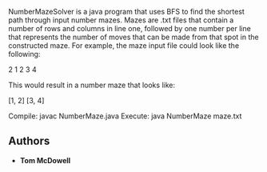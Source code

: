 NumberMazeSolver is a java program that uses BFS to find the shortest path through input number mazes. Mazes are .txt files that contain a number of rows and columns in line one, followed by one number per line that represents the number of moves that can be made from that spot in the constructed maze. For example, the maze input file could look like the following:

2
1
2
3
4

This would result in a number maze that looks like:

 [1, 2]
 [3, 4]

Compile: javac NumberMaze.java
Execute: java NumberMaze maze.txt


## Authors

* **Tom McDowell**

